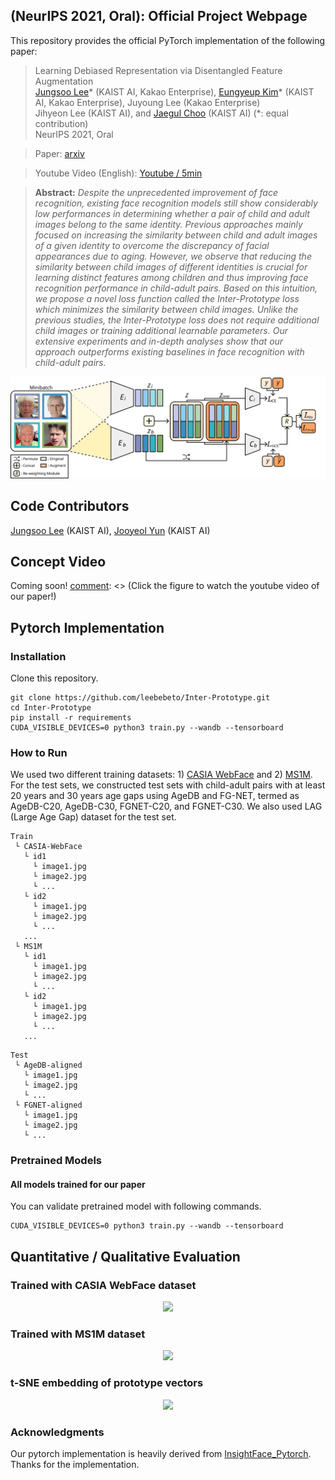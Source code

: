 ##  (NeurIPS 2021, Oral): Official Project Webpage
This repository provides the official PyTorch implementation of the following paper:
> Learning Debiased Representation via Disentangled Feature Augmentation <br>
> [Jungsoo Lee](https://leebebeto.github.io/)* (KAIST AI, Kakao Enterprise), [Eungyeup Kim](https://eungyeupkim.github.io/)* (KAIST AI, Kakao Enterprise), Juyoung Lee (Kakao Enterprise)<br>
> Jihyeon Lee (KAIST AI), and [Jaegul Choo](https://sites.google.com/site/jaegulchoo/) (KAIST AI) (*: equal contribution)<br>
> NeurIPS 2021, Oral<br>

> Paper: [arxiv](https://arxiv.org/abs/2103.15597)<br>

> Youtube Video (English): [Youtube / 5min](https://youtu.be/3vf7Oh6gYEE) <br>

> **Abstract:** 
*Despite the unprecedented improvement of face recognition, existing face recognition models still show considerably low performances in determining whether a pair of child and adult images belong to the same identity.
Previous approaches mainly focused on increasing the similarity between child and adult images of a given identity to overcome the discrepancy of facial appearances due to aging.
However, we observe that reducing the similarity between child images of different identities is crucial for learning distinct features among children and thus improving face recognition performance in child-adult pairs.
Based on this intuition, we propose a novel loss function called the Inter-Prototype loss which minimizes the similarity between child images. 
Unlike the previous studies, the Inter-Prototype loss does not require additional child images or training additional learnable parameters.
Our extensive experiments and in-depth analyses show that our approach outperforms existing baselines in face recognition with child-adult pairs.*<br>

<p align="center">
  <img src="assets/main.png" />
</p>

## Code Contributors
[Jungsoo Lee](https://leebebeto.github.io/) (KAIST AI), [Jooyeol Yun](https://www.linkedin.com/in/jooyeol-yun-6a176a1b6/) (KAIST AI)

## Concept Video
Coming soon!
[comment]: <> (Click the figure to watch the youtube video of our paper!)

[comment]: <> (<p align="center">)

[comment]: <> (  <a href="https://youtu.be/3vf7Oh6gYEE"><img src="assets/robustnet_motivation.png" alt="Youtube Video"></a><br>)

[comment]: <> (</p>)

## Pytorch Implementation
### Installation
Clone this repository.
```
git clone https://github.com/leebebeto/Inter-Prototype.git
cd Inter-Prototype
pip install -r requirements
CUDA_VISIBLE_DEVICES=0 python3 train.py --wandb --tensorboard
```

### How to Run 
We used two different training datasets: 1) [CASIA WebFace]() and 2) [MS1M]().
For the test sets, we constructed test sets with child-adult pairs with at least 20 years and 30 years age gaps using AgeDB and FG-NET, termed as AgeDB-C20, AgeDB-C30, FGNET-C20, and FGNET-C30.
We also used LAG (Large Age Gap) dataset for the test set. 
```
Train
 └ CASIA-WebFace
   └ id1
     └ image1.jpg
     └ image2.jpg
     └ ...
   └ id2
     └ image1.jpg
     └ image2.jpg
     └ ...     
   ...
 └ MS1M
   └ id1
     └ image1.jpg
     └ image2.jpg
     └ ...
   └ id2
     └ image1.jpg
     └ image2.jpg
     └ ...     
   ...
```
```
Test
 └ AgeDB-aligned
   └ image1.jpg
   └ image2.jpg
   └ ...
 └ FGNET-aligned
   └ image1.jpg
   └ image2.jpg
   └ ...
```

### Pretrained Models
#### All models trained for our paper
You can validate pretrained model with following commands.
```
CUDA_VISIBLE_DEVICES=0 python3 train.py --wandb --tensorboard
```

## Quantitative / Qualitative Evaluation
### Trained with CASIA WebFace dataset
<p align="center">
  <img src="assets/casia.png" />
</p>

### Trained with MS1M dataset
<p align="center">
  <img src="assets/ms1m.png" />
</p>

### t-SNE embedding of prototype vectors
<p align="center">
  <img src="assets/tsne.png" />
</p>


### Acknowledgments
Our pytorch implementation is heavily derived from [InsightFace_Pytorch](https://github.com/TreB1eN/InsightFace_Pytorch).
Thanks for the implementation.
